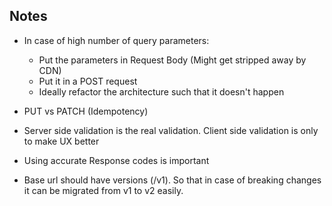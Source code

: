 ## Notes

- In case of high number of query parameters: 
    - Put the parameters in Request Body (Might get stripped away by CDN)
    - Put it in a POST request
    - Ideally refactor the architecture such that it doesn't happen

- PUT vs PATCH (Idempotency)

- Server side validation is the real validation. Client side validation is only to make UX better

- Using accurate Response codes is important

- Base url should have versions (/v1). So that in case of breaking changes it can be migrated from v1 to v2 easily.

